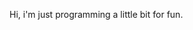 Hi,
i'm just programming a little bit for fun.

<!---
KingJaxSuited/KingJaxSuited is a ✨ special ✨ repository because its `README.md` (this file) appears on your GitHub profile.
You can click the Preview link to take a look at your changes.
--->
